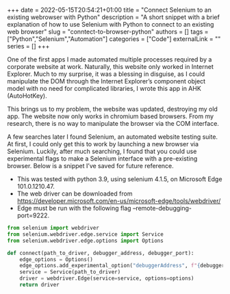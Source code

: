 +++ 
date = 2022-05-15T20:54:21+01:00
title = "Connect Selenium to an existing webrowser with Python"
description = "A short snippet with a brief explanation of how to use Selenium with Python to connect to an existing web browser"
slug = "conntect-to-browser-python"
authors = []
tags = ["Python","Selenium","Automation"]
categories = ["Code"]
externalLink = ""
series = []
+++

One of the first apps I made automated multiple processes required by a corporate website at work. Naturally, this website only worked in Internet Explorer. Much to my surprise, it was a blessing in disguise, as I could manipulate the DOM through the Internet Explorer’s component object model with no need for complicated libraries, I wrote this app in AHK (AutoHotKey).

This brings us to my problem, the website was updated, destroying my old app. The website now only works in chromium based browsers. From my research, there is no way to manipulate the browser via the COM interface.

A few searches later I found Selenium, an automated website testing suite. At first, I could only get this to work by launching a new browser via Selenium. Luckily, after much searching, I found that you could use experimental flags to make a Selenium interface with a pre-existing browser. Below is a snippet I’ve saved for future reference.

- This was tested with python 3.9, using selenium 4.1.5, on Microsoft Edge 101.0.1210.47.
- The web driver can be downloaded from https://developer.microsoft.com/en-us/microsoft-edge/tools/webdriver/ 
- Edge must be run with the following flag –remote-debugging-port=9222.

```python
from selenium import webdriver
from selenium.webdriver.edge.service import Service
from selenium.webdriver.edge.options import Options

def connect(path_to_driver, debugger_address, debugger_port):
    edge_options = Options()
    edge_options.add_experimental_option("debuggerAddress", f"{debugger_address}:{debugger_port}")
    service = Service(path_to_driver)
    driver = webdriver.Edge(service=service, options=options)
    return driver
```
